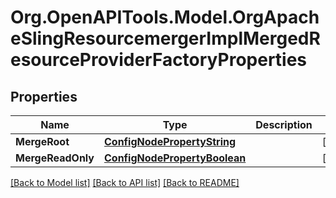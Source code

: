 # Org.OpenAPITools.Model.OrgApacheSlingResourcemergerImplMergedResourceProviderFactoryProperties
## Properties

Name | Type | Description | Notes
------------ | ------------- | ------------- | -------------
**MergeRoot** | [**ConfigNodePropertyString**](ConfigNodePropertyString.md) |  | [optional] 
**MergeReadOnly** | [**ConfigNodePropertyBoolean**](ConfigNodePropertyBoolean.md) |  | [optional] 

[[Back to Model list]](../README.md#documentation-for-models) [[Back to API list]](../README.md#documentation-for-api-endpoints) [[Back to README]](../README.md)

